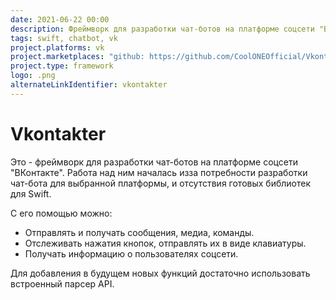 ```yaml
---
date: 2021-06-22 00:00
description: Фреймворк для разработки чат-ботов на платформе соцсети "ВКонтакте" на Swift. Написан на основе фреймворка [Telegrammer](https://github.com/givip/Telegrammer).
tags: swift, chatbot, vk
project.platforms: vk
project.marketplaces: "github: https://github.com/CoolONEOfficial/Vkontakter"
project.type: framework
logo: .png
alternateLinkIdentifier: vkontakter
---
```

# Vkontakter

Это - фреймворк для разработки чат-ботов на платформе соцсети "ВКонтакте". Работа над ним началась изза потребности разработки чат-бота для выбранной платформы, и отсутствия готовых библиотек для Swift.

С его помощью можно:  
- Отправлять и получать сообщения, медиа, команды.
- Отслеживать нажатия кнопок, отправлять их в виде клавиатуры.
- Получать информацию о пользователях соцсети.

Для добавления в будущем новых функций достаточно использовать встроенный парсер API.
